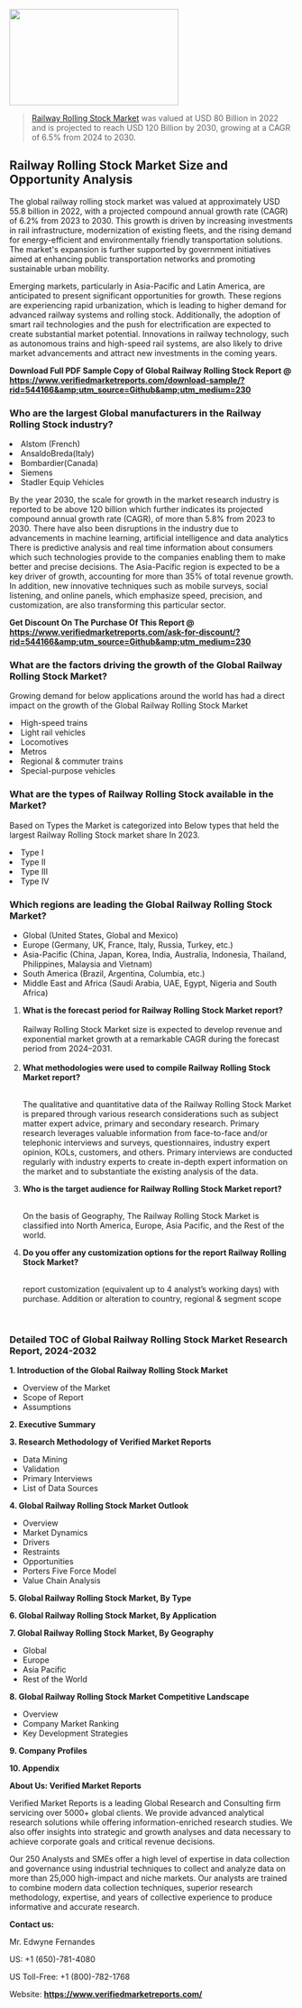 <img src="https://ffe5etoiles.com/wp-content/uploads/2024/12/MST1-300x171.png" alt="" width="300" height="171" class="alignnone size-medium wp-image-20088" /><blockquote><p><p><a href="https://www.verifiedmarketreports.com/download-sample/?rid=544166&utm_source=Github&utm_medium=230" target="_blank">Railway Rolling Stock Market</a> was valued at USD 80 Billion in 2022 and is projected to reach USD 120 Billion by 2030, growing at a CAGR of 6.5% from 2024 to 2030.</p></blockquote><p><h2>Railway Rolling Stock Market Size and Opportunity Analysis</h2><p>The global railway rolling stock market was valued at approximately USD 55.8 billion in 2022, with a projected compound annual growth rate (CAGR) of 6.2% from 2023 to 2030. This growth is driven by increasing investments in rail infrastructure, modernization of existing fleets, and the rising demand for energy-efficient and environmentally friendly transportation solutions. The market's expansion is further supported by government initiatives aimed at enhancing public transportation networks and promoting sustainable urban mobility.</p><p>Emerging markets, particularly in Asia-Pacific and Latin America, are anticipated to present significant opportunities for growth. These regions are experiencing rapid urbanization, which is leading to higher demand for advanced railway systems and rolling stock. Additionally, the adoption of smart rail technologies and the push for electrification are expected to create substantial market potential. Innovations in railway technology, such as autonomous trains and high-speed rail systems, are also likely to drive market advancements and attract new investments in the coming years.</p></p><p class=""><strong>Download Full PDF Sample Copy of Global Railway Rolling Stock Report @ <a href="https://www.verifiedmarketreports.com/download-sample/?rid=544166&amp;utm_source=Github&amp;utm_medium=230" target="_blank">https://www.verifiedmarketreports.com/download-sample/?rid=544166&amp;utm_source=Github&amp;utm_medium=230</a></strong></p><h3 id="" class="">Who are the largest Global manufacturers in the Railway Rolling Stock industry?</h3><p><li>Alstom (French)</li><li> AnsaldoBreda(Italy)</li><li> Bombardier(Canada)</li><li> Siemens</li><li> Stadler Equip Vehicles</li></p><div class=""><div class="" dir="" data-message-author-role="" data-message-id="" data-message-model-slug=""><div class=""><div class=""><div class=""><div class="" dir="" data-message-author-role="" data-message-id="" data-message-model-slug=""><div class=""><div class=""><p>By the year 2030, the scale for growth in the market research industry is reported to be above 120 billion which further indicates its projected compound annual growth rate (CAGR), of more than 5.8% from 2023 to 2030. There have also been disruptions in the industry due to advancements in machine learning, artificial intelligence and data analytics There is predictive analysis and real time information about consumers which such technologies provide to the companies enabling them to make better and precise decisions. The Asia-Pacific region is expected to be a key driver of growth, accounting for more than 35% of total revenue growth. In addition, new innovative techniques such as mobile surveys, social listening, and online panels, which emphasize speed, precision, and customization, are also transforming this particular sector.</p><p><strong>Get Discount On The Purchase Of This Report @&nbsp; <a href="https://www.verifiedmarketreports.com/ask-for-discount/?rid=544166&amp;utm_source=Github&amp;utm_medium=230" target="_blank">https://www.verifiedmarketreports.com/ask-for-discount/?rid=544166&amp;utm_source=Github&amp;utm_medium=230</a></strong></p></div></div></div></div></div></div></div></div><h3 id="" class="">What are the factors driving the growth of the Global Railway Rolling Stock Market?</h3><p id="" class="">Growing demand for below applications around the world has had a direct impact on the growth of the Global Railway Rolling Stock Market</p><p id="" class=""><li>High-speed trains</li><li> Light rail vehicles</li><li> Locomotives</li><li> Metros</li><li> Regional & commuter trains</li><li> Special-purpose vehicles</li></p><h3 id="" class="">What are the types of Railway Rolling Stock available in the Market?</h3><p id="" class="">Based on Types the Market is categorized into Below types that held the largest Railway Rolling Stock market share In 2023.</p><p id="" class=""><li>Type I</li><li> Type II</li><li> Type III</li><li> Type IV</li></p><h3 id="" class="">Which regions are leading the Global Railway Rolling Stock Market?</h3><ul><li>Global (United States, Global and Mexico)</li><li>Europe (Germany, UK, France, Italy, Russia, Turkey, etc.)</li><li>Asia-Pacific (China, Japan, Korea, India, Australia, Indonesia, Thailand, Philippines, Malaysia and Vietnam)</li><li>South America (Brazil, Argentina, Columbia, etc.)</li><li>Middle East and Africa (Saudi Arabia, UAE, Egypt, Nigeria and South Africa)</li></ul><p><ol><li><strong>What is the forecast period for Railway Rolling Stock Market report?<br /></strong><br /><span data-sheets-root="1" data-sheets-value="{&quot;1&quot;:2,&quot;2&quot;:&quot;XXXX size is expected to develop revenue and exponential market growth at a remarkable CAGR during the forecast period from 2024&ndash;2030.&quot;}" data-sheets-userformat="{&quot;2&quot;:12674,&quot;4&quot;:{&quot;1&quot;:2,&quot;2&quot;:16776960},&quot;10&quot;:2,&quot;11&quot;:0,&quot;15&quot;:&quot;Arial&quot;,&quot;16&quot;:12}">Railway Rolling Stock Market size is expected to develop revenue and exponential market growth at a remarkable CAGR during the forecast period from 2024&ndash;2031.</span><br /><br /></li><li><strong>What methodologies were used to compile Railway Rolling Stock Market report?<br /><br /></strong><p>The qualitative and quantitative data of the&nbsp;Railway Rolling Stock Market is prepared through various research considerations such as subject matter expert advice, primary and secondary research. Primary research leverages valuable information from face-to-face and/or telephonic interviews and surveys, questionnaires, industry expert opinion, KOLs, customers, and others. Primary interviews are conducted regularly with industry experts to create in-depth expert information on the market and to substantiate the existing analysis of the data.&nbsp;</p></li><li><strong>Who is the target audience for Railway Rolling Stock Market report?<br /><br /></strong><p>On the basis of Geography, The&nbsp;Railway Rolling Stock Market is classified into North America, Europe, Asia Pacific, and the Rest of the world.</p></li><li><strong>Do you offer any customization options for the report Railway Rolling Stock Market?<br /><br /></strong><p>report customization (equivalent up to 4 analyst&rsquo;s working days) with purchase. Addition or alteration to country, regional &amp; segment scope</p><p>&nbsp;</p></li></ol></p><h3 id="" class="">Detailed TOC of Global Railway Rolling Stock Market Research Report, 2024-2032</h3><p id="" class=""><strong>1. Introduction of the Global Railway Rolling Stock Market</strong></p><ul><li>Overview of the Market</li><li>Scope of Report</li><li>Assumptions</li></ul><p id="" class=""><strong>2. Executive Summary</strong></p><p id="" class=""><strong>3. Research Methodology of&nbsp;Verified Market Reports</strong></p><ul><li>Data Mining</li><li>Validation</li><li>Primary Interviews</li><li>List of Data Sources</li></ul><p id="" class=""><strong>4. Global Railway Rolling Stock Market Outlook</strong></p><ul><li>Overview</li><li>Market Dynamics</li><li>Drivers</li><li>Restraints</li><li>Opportunities</li><li>Porters Five Force Model</li><li>Value Chain Analysis</li></ul><p id="" class=""><strong>5. Global Railway Rolling Stock Market, By&nbsp;Type</strong></p><p id="" class=""><strong>6. Global Railway Rolling Stock Market, By Application</strong></p><p id="" class=""><strong>7. Global Railway Rolling Stock Market, By Geography</strong></p><ul><li>Global</li><li>Europe</li><li>Asia Pacific</li><li>Rest of the World</li></ul><p id="" class=""><strong>8. Global Railway Rolling Stock Market Competitive Landscape</strong></p><ul><li>Overview</li><li>Company Market Ranking</li><li>Key Development Strategies</li></ul><p id="" class=""><strong>9. Company Profiles</strong></p><p id="" class=""><strong>10. Appendix</strong></p><p id="" class=""><strong>About Us: Verified Market Reports</strong></p><p id="" class="">Verified Market Reports is a leading Global Research and Consulting firm servicing over 5000+ global clients. We provide advanced analytical research solutions while offering information-enriched research studies. We also offer insights into strategic and growth analyses and data necessary to achieve corporate goals and critical revenue decisions.</p><p id="" class="">Our 250 Analysts and SMEs offer a high level of expertise in data collection and governance using industrial techniques to collect and analyze data on more than 25,000 high-impact and niche markets. Our analysts are trained to combine modern data collection techniques, superior research methodology, expertise, and years of collective experience to produce informative and accurate research.</p><p id="" class=""><strong>Contact us:</strong></p><p id="" class="">Mr. Edwyne Fernandes</p><p id="" class="">US: +1 (650)-781-4080</p><p id="" class="">US Toll-Free: +1 (800)-782-1768</p><p id="" class="">Website: <a target="" data-test-app-aware-link=""><strong>https://www.verifiedmarketreports.com/</strong></a></p>
